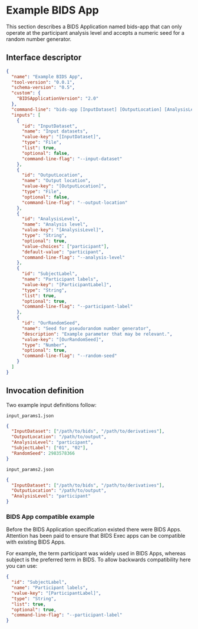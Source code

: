 # Example BIDS App

This section describes a BIDS Application named bids-app
that can only operate at the participant analysis level
and accepts a numeric seed for a random number generator.

## Interface descriptor

```json
{
  "name": "Example BIDS App",
  "tool-version": "0.0.1",
  "schema-version": "0.5",
  "custom": {
    "BIDSApplicationVersion": "2.0"
  },
  "command-line": "bids-app [InputDataset] [OutputLocation] [AnalysisLevel] [ParticipantLabel] [RandomSeed]",
  "inputs": [
    {
      "id": "InputDataset",
      "name": "Input datasets",
      "value-key": "[InputDataset]",
      "type": "File",
      "list": true,
      "optional": false,
      "command-line-flag": "--input-dataset"
    },
    {
      "id": "OutputLocation",
      "name": "Output location",
      "value-key": "[OutputLocation]",
      "type": "File",
      "optional": false,
      "command-line-flag": "--output-location"
    },
    {
      "id": "AnalysisLevel",
      "name": "Analysis level",
      "value-key": "[AnalysisLevel]",
      "type": "String",
      "optional": true,
      "value-choices": ["participant"],
      "default-value": "participant",
      "command-line-flag": "--analysis-level"
    },
    {
      "id": "SubjectLabel",
      "name": "Participant labels",
      "value-key": "[ParticipantLabel]",
      "type": "String",
      "list": true,
      "optional": true,
      "command-line-flag": "--participant-label"
    },
    {
      "id": "OurRandomSeed",
      "name": "Seed for pseudorandom number generator",
      "description": "Example parameter that may be relevant.",
      "value-key": "[OurRandomSeed]",
      "type": "Number",
      "optional": true,
      "command-line-flag": "--random-seed"
    }
  ]
}
```

## Invocation definition

Two example input definitions follow:

`input_params1.json`

```json
{
  "InputDataset": ["/path/to/bids", "/path/to/derivatives"],
  "OutputLocation": "/path/to/output",
  "AnalysisLevel": "participant",
  "SubjectLabel": ["01", "02"],
  "RandomSeed": 2983578366
}
```

`input_params2.json`

```json
{
  "InputDataset": ["/path/to/bids", "/path/to/derivatives"],
  "OutputLocation": "/path/to/output",
  "AnalysisLevel": "participant"
}
```

### BIDS App compatible example

Before the BIDS Application specification existed there were BIDS Apps.
Attention has been paid to ensure that BIDS Exec apps can be compatible with existing BIDS Apps.

For example, the term participant was widely used in BIDS Apps,
whereas subject is the preferred term in BIDS.
To allow backwards compatibility here you can use:

```json
{
  "id": "SubjectLabel",
  "name": "Participant labels",
  "value-key": "[ParticipantLabel]",
  "type": "String",
  "list": true,
  "optional": true,
  "command-line-flag": "--participant-label"
}
```
